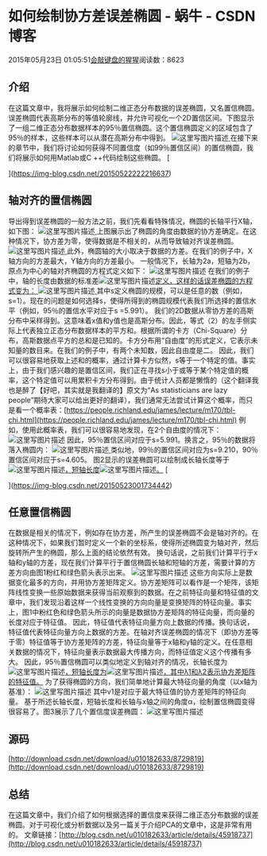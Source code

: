 
# 如何绘制协方差误差椭圆 - 蜗牛 - CSDN博客


2015年05月23日 01:05:51[会敲键盘的猩猩](https://me.csdn.net/u010182633)阅读数：8623


## 介绍
在这篇文章中，我将展示如何绘制二维正态分布数据的误差椭圆，又名置信椭圆。误差椭圆代表高斯分布的等值轮廓线，并允许可视化一个2D置信区间。下图显示了一组二维正态分布数据样本的95％置信椭圆。这个置信椭圆定义的区域包含了95％的样本，这些样本可以从潜在高斯分布中得到。
![这里写图片描述](https://img-blog.csdn.net/20150522222216637)[ ](https://img-blog.csdn.net/20150522222216637)
在接下来的章节中，我们将讨论如何获得不同置信度（如99％置信区间）的置信椭圆，我们将展示如何用Matlab或C ++代码绘制这些椭圆。
[

](https://img-blog.csdn.net/20150522222216637)
## 轴对齐的置信椭圆
[
](https://img-blog.csdn.net/20150522222216637)导出得到误差椭圆的一般方法之前，我们先看看特殊情况，椭圆的长轴平行X轴，如下图：
![这里写图片描述](https://img-blog.csdn.net/20150522222700323)[ ](https://img-blog.csdn.net/20150522222700323)
上图展示出了椭圆的角度由数据的协方差确定。在这种情况下，协方差为零，使得数据是不相关的，从而导致轴对齐误差椭圆。
![这里写图片描述](https://img-blog.csdn.net/20150522223016029)[ ](https://img-blog.csdn.net/20150522223016029)
此外，椭圆轴的大小取决于数据的方差。在我们的例子中，X轴方向的方差最大，Y轴方向的方差最小。
[
](https://img-blog.csdn.net/20150522223016029)一般情况下，长轴为2a，短轴为2b，原点为中心的轴对齐椭圆的方程式定义如下：
![这里写图片描述](https://img-blog.csdn.net/20150522223310652)
在我们的例子中，轴的长度由数据的标准差![这里写图片描述](https://img-blog.csdn.net/20150522223513643)[定义，这样的话误差椭圆的方程式变为： ](https://img-blog.csdn.net/20150522223513643)
![这里写图片描述](https://img-blog.csdn.net/20150522223631116)[ ](https://img-blog.csdn.net/20150522223631116)
其中s定义椭圆的规模，可以是任意的数（例如，s=1）。现在的问题是如何选择s，使得所得到的椭圆规模代表我们所选择的置信水平（例如，95％的置信水平对应于s =5.991）。
[
](https://img-blog.csdn.net/20150522223631116)我们的2D数据从零协方差的高斯分布中采样得到。这意味着x值和y值也是高斯分布。因此，等式（2）的左手侧实际上代表独立正态分布数据样本的平方和。根据所谓的卡方（Chi-Square）分布，高斯数据点平方的总和是已知的。卡方分布用“自由度”的形式定义，它表示未知量的数目来。在我们的例子中，有两个未知数，因此自由度是二。
[
](https://img-blog.csdn.net/20150522223631116)因此，我们可以很容易地获取上述和的概率，通过计算卡方似然，s等于一个特定的值。事实上，由于我们感兴趣的是置信区间，我们正在寻找s小于或等于某个特定值的概率，这个特定值可以用累积卡方分布得到。由于统计人员都是懒惰的（这个翻译我也是醉了【好吧，其实就是我翻译的】原文为“As statisticians are lazy people”期待大家可以给出更好的翻译），我们通常无法尝试计算这个概率，而只是看一个概率表：[https://people.richland.edu/james/lecture/m170/tbl-chi.html](https://people.richland.edu/james/lecture/m170/tbl-chi.html)
[
](https://img-blog.csdn.net/20150522223631116)例如，使用此概率表，我们可以很容易地发现，在2个自由度的情况下：
![这里写图片描述](https://img-blog.csdn.net/20150523001234749)
因此，95％置信区间对应于s=5.991。换言之，95％的数据将落入椭圆内：
![这里写图片描述](https://img-blog.csdn.net/20150523001304120)[ ](https://img-blog.csdn.net/20150523001304120)
类似地，99％的置信区间对应为s=9.210，90％置信区间对应于s=4.605。
[
](https://img-blog.csdn.net/20150523001304120)图2显示的误差椭圆可以绘制成长轴长度等于![这里写图片描述](https://img-blog.csdn.net/20150523001734442)[，短轴长度](https://img-blog.csdn.net/20150523001734442)![这里写图片描述](https://img-blog.csdn.net/20150523001721053)[。](https://img-blog.csdn.net/20150523001721053)
[

](https://img-blog.csdn.net/20150523001734442)
## 任意置信椭圆
[
](https://img-blog.csdn.net/20150523001734442)在数据是相关的情况下，例如存在协方差，所产生的误差椭圆不会是轴对齐的。在这种情况下，如果我们暂时定义一个新的坐标系，使得所述椭圆变为轴对齐，然后旋转所产生的椭圆，那么上面的结论依然有效。
[
](https://img-blog.csdn.net/20150523001734442)换句话说，之前我们计算平行于x轴和y轴的方差，现在我们计算平行于置信椭圆长轴和短轴的方差，需要计算的方差方向由图1粉红和绿色箭头表示出来。
![这里写图片描述](https://img-blog.csdn.net/20150523002828422)
这些方向实际上是数据变化最多的方向，并用协方差矩阵定义。协方差矩阵可以看作是一个矩阵，该矩阵线性变换一些原始数据来获得当前观察到的数据。在之前特征向量和特征值的文章中，我们发现沿着这样一个线性变换的方向向量是变换矩阵的特征向量。事实上，图1中粉红色和绿色箭头所示的向量是数据协方差矩阵的特征向量，而向量的长度对应于特征值。
因此，特征值代表特征向量方向上数据的传播。换句话说，特征值代表特征向量方向上数据的方差。在轴对齐误差椭圆的情况下（即协方差等于零）特征值等于协方差矩阵的方差，特征向量等于x轴和y轴的定义。在任意相关数据的情况下，特征向量表示数据最大传播方向，而特征值定义这个传播有多大。
因此，95％置信椭圆可以类似地定义到轴对齐的情况，长轴长度为![这里写图片描述](https://img-blog.csdn.net/20150523004704062)[，短轴长度为](https://img-blog.csdn.net/20150523004704062)![这里写图片描述](https://img-blog.csdn.net/20150523004714139)[，其中λ1和λ2表示协方差矩阵的特征值。](https://img-blog.csdn.net/20150523004714139)
[
](https://img-blog.csdn.net/20150523004704062)为了获得椭圆的方向，我们简单地计算最大特征向量的角度（以x轴为基准）：
![这里写图片描述](https://img-blog.csdn.net/20150523004736307)
其中v1是对应于最大特征值的协方差矩阵的特征向量。
基于所述长轴长度，短轴长度和长轴与x轴之间的角度α，绘制置信椭圆变得很容易了。图3展示了几个置信度误差椭圆：
![这里写图片描述](https://img-blog.csdn.net/20150523005006532)
## 源码
[http://download.csdn.net/download/u010182633/8729819](http://download.csdn.net/download/u010182633/8729819)
## 总结
在这篇文章中，我们介绍了如何根据选择的置信度来获得二维正态分布数据的误差椭圆。对于可视化或分析数据以及另一篇关于介绍PCA的文章中，这是非常有用的。
文章链接：[http://blog.csdn.net/u010182633/article/details/45918737](http://blog.csdn.net/u010182633/article/details/45918737)

